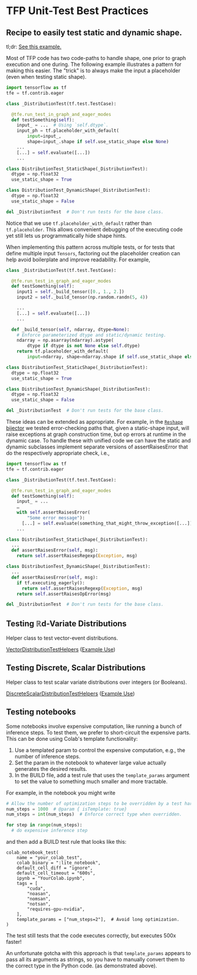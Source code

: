 # TFP Unit-Test Best Practices

## Recipe to easily test static and dynamic shape.

tl;dr: [See this example.](https://github.com/tensorflow/probability/commit/748af84a032cde7cb256457dba59985f2f483923)

Most of TFP code has two code-paths to handle shape, one prior to graph
execution and one during. The following example illustrates a pattern for making
this easier. The "trick" is to always make the input a placeholder (even when
testing static shape).

```python
import tensorflow as tf
tfe = tf.contrib.eager

class _DistributionTest(tf.test.TestCase):

  @tfe.run_test_in_graph_and_eager_modes
  def testSomething(self):
    input_ = ...  # Using `self.dtype`.
    input_ph = tf.placeholder_with_default(
        input=input_,
        shape=input_.shape if self.use_static_shape else None)
    ...
    [...] = self.evaluate([...])
    ...

class DistributionTest_StaticShape(_DistributionTest):
  dtype = np.float32
  use_static_shape = True

class DistributionTest_DynamicShape(_DistributionTest):
  dtype = np.float32
  use_static_shape = False

del _DistributionTest  # Don't run tests for the base class.
```


Notice that we use `tf.placeholder_with_default` rather than `tf.placeholder`.
This allows convenient debugging of the executing code yet still lets us
programmatically hide shape hints.

When implementing this pattern across multiple tests, or for tests that define
multiple input `Tensors`, factoring out the placeholder creation can help
avoid boilerplate and improve readability. For example,

```python
class _DistributionTest(tf.test.TestCase):

  @tfe.run_test_in_graph_and_eager_modes
  def testSomething(self):
    input1 = self._build_tensor([0., 1., 2.])
    input2 = self._build_tensor(np.random.randn(5, 4))

    ...
    [...] = self.evaluate([...])
    ...

  def _build_tensor(self, ndarray, dtype=None):
    # Enforce parameterized dtype and static/dynamic testing.
    ndarray = np.asarray(ndarray).astype(
        dtype if dtype is not None else self.dtype)
    return tf.placeholder_with_default(
        input=ndarray, shape=ndarray.shape if self.use_static_shape else None)

class DistributionTest_StaticShape(_DistributionTest):
  dtype = np.float32
  use_static_shape = True

class DistributionTest_DynamicShape(_DistributionTest):
  dtype = np.float32
  use_static_shape = False

del _DistributionTest  # Don't run tests for the base class.
```

These ideas can be extended as appropriate. For example, in the [`Reshape`
bijector](https://github.com/tensorflow/probability/blob/main/tensorflow_probability/python/bijectors/reshape_test.py)
we tested error-checking paths that, given a static-shape input, will raise
exceptions at graph construction time, but op errors at runtime in the dynamic
case. To handle these with unified code we can have the static and dynamic
subclasses implement separate versions of assertRaisesError that do the
respectively appropriate check, i.e.,

```python
import tensorflow as tf
tfe = tf.contrib.eager

class _DistributionTest(tf.test.TestCase):

  @tfe.run_test_in_graph_and_eager_modes
  def testSomething(self):
    input_ = ...
    …
    with self.assertRaisesError(
        "Some error message"):
      [...] = self.evaluate(something_that_might_throw_exception([...]))
    ...

class DistributionTest_StaticShape(_DistributionTest):
  ...
  def assertRaisesError(self, msg):
    return self.assertRaisesRegexp(Exception, msg)

class DistributionTest_DynamicShape(_DistributionTest):
  ...
  def assertRaisesError(self, msg):
    if tf.executing_eagerly():
      return self.assertRaisesRegexp(Exception, msg)
    return self.assertRaisesOpError(msg)

del _DistributionTest  # Don't run tests for the base class.
```


## Testing ℝd-Variate Distributions

Helper class to test vector-event distributions.

[VectorDistributionTestHelpers](https://github.com/tensorflow/tensorflow/blob/master/tensorflow/contrib/distributions/python/ops/test_util.py#L193) ([Example Use](https://github.com/tensorflow/probability/blob/main/tensorflow_probability/python/distributions/mixture_same_family_test.py#L91))

## Testing Discrete, Scalar Distributions

Helper class to test scalar variate distributions over integers (or Booleans).

[DiscreteScalarDistributionTestHelpers](https://github.com/tensorflow/probability/blob/main/tensorflow_probability/python/internal/test_util.py#L32) ([Example Use](https://github.com/tensorflow/probability/blob/main/tensorflow_probability/python/distributions/poisson_lognormal_test.py#L34))

## Testing notebooks

Some notebooks involve expensive computation, like running a bunch of
inference steps. To test them, we prefer to short-circuit the expensive parts.
This can be done using Colab's template functionality:

1. Use a templated param to control the expensive computation, e.g., the number
   of inference steps.
2. Set the param in the notebook to whatever large value actually generates the
   desired results.
3. In the BUILD file, add a test rule that uses the `template_params` argument
   to set the value to something much smaller and more tractable.

For example, in the notebook you might write

```python
# Allow the number of optimization steps to be overridden by a test harness.
num_steps = 1000  # @param { isTemplate: true}
num_steps = int(num_steps)  # Enforce correct type when overridden.

for step in range(num_steps):
  # do expensive inference step
```

and then add a BUILD test rule that looks like this:

```
colab_notebook_test(
    name = "your_colab_test",
    colab_binary = ":lite_notebook",
    default_cell_diff = "ignore",
    default_cell_timeout = "600s",
    ipynb = "YourColab.ipynb",
    tags = [
        "cuda",
        "noasan",
        "nomsan",
        "notsan",
        "requires-gpu-nvidia",
    ],
    template_params = ["num_steps=2"],  # Avoid long optimization.
)
```

The test still tests that the code executes correctly, but executes 500x faster!

An unfortunate gotcha with this approach is that `template_params` appears to
pass all its arguments as strings, so you have to manually convert them to the
correct type in the Python code. (as demonstrated above).
